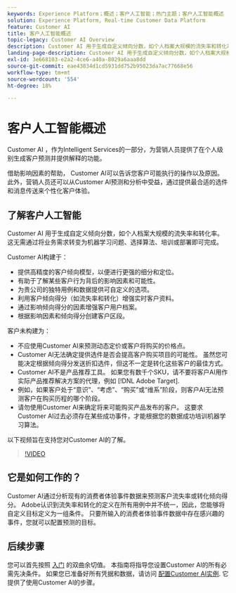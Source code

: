 ```yaml
---
keywords: Experience Platform；概述；客户人工智能；热门主题；客户人工智能概述
solution: Experience Platform, Real-time Customer Data Platform
feature: Customer AI
title: 客户人工智能概述
topic-legacy: Customer AI Overview
description: Customer AI 用于生成自定义倾向分数，如个人档案大规模的流失率和转化率。这无需通过将业务需求转变为机器学习问题、选择算法、培训或部署即可完成。
landing-page-description: Customer AI 用于生成自定义倾向分数，如个人档案大规模的流失率和转化率。
exl-id: 3e668103-e2a2-4ce6-a40a-8029a6aaa8dd
source-git-commit: eae43834d1cd5931dd752b95023da7ac77668e56
workflow-type: tm+mt
source-wordcount: '554'
ht-degree: 18%

---
```



# 客户人工智能概述

Customer AI ，作为Intelligent Services的一部分，为营销人员提供了在个人级别生成客户预测并提供解释的功能。

借助影响因素的帮助， Customer AI可以告诉您客户可能执行的操作以及原因。 此外，营销人员还可以从Customer AI预测和分析中受益，通过提供最合适的选件和消息传送来个性化客户体验。

## 了解客户人工智能

Customer AI 用于生成自定义倾向分数，如个人档案大规模的流失率和转化率。这无需通过将业务需求转变为机器学习问题、选择算法、培训或部署即可完成。

Customer AI构建于：

- 提供高精度的客户倾向模型，以便进行更强的细分和定位。
- 有助于了解某些客户行为背后的影响因素和可能性。
- 为贵公司的独特用例和数据提供可自定义的选项。
- 利用客户倾向得分（如流失率和转化）增强实时客户资料。
- 通过影响倾向得分的因素增强客户用户档案。
- 根据影响因素和倾向得分创建客户区段。

客户未构建为：

- 不应使用Customer AI来预测动态定价或客户将购买的价格点。
- Customer AI无法确定提供选件是否会提高客户购买项目的可能性。 虽然您可能决定根据倾向得分发送折扣选件，但这不一定是转化这些客户的最佳方式。
- Customer AI不是产品推荐工具。 如果您有数千个SKU，请不要将客户AI用作实际产品推荐解决方案的代理，例如 [!DNL Adobe Target].
- 例如，如果客户处于“意识”、“考虑”、“购买”或“维系”阶段，则客户AI无法预测客户在购买历程的哪个阶段。
- 请勿使用Customer AI来确定将来可能购买产品发布的客户。 这要求Customer AI过去必须存在某些成功事件，才能根据您的数据成功培训机器学习算法。

以下视频旨在支持您对Customer AI的了解。

>[!VIDEO](https://video.tv.adobe.com/v/32664?learn=on&quality=12)

## 它是如何工作的？

Customer AI通过分析现有的消费者体验事件数据来预测客户流失率或转化倾向得分。 Adobe认识到流失率和转化的定义在所有用例中并不统一，因此，您能够将自定义目标定义为一组条件。 只要所输入的消费者体验事件数据中存在感兴趣的事件，您就可以配置预测的目标。

## 后续步骤

您可以首先按照 [入门](./getting-started.md) 的双曲余切值。 本指南将指导您设置Customer AI的所有必需先决条件。 如果您已准备好所有凭据和数据，请访问  [配置Customer AI实例](./user-guide/configure.md). 它提供了使用Customer AI的步骤。
